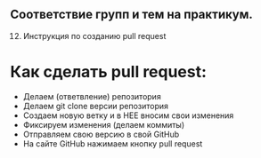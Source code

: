 ## Соответствие групп и тем на практикум.

12. Инструкция по созданию pull request

# Как сделать pull request:

- Делаем (ответвление) репозитория
- Делаем git clone версии репозитория
- Создаем новую ветку и в НЕЕ вносим свои изменения
- Фиксируем изменения (делаем коммиты)
- Отправляем свою версию в свой GitHub
- На сайте GitHub нажимаем кнопку pull request
